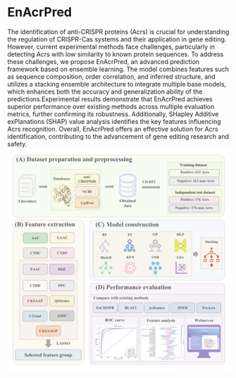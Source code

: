 # EnAcrPred
The identification of anti-CRISPR proteins (Acrs) is crucial for understanding the regulation of CRISPR-Cas systems and their application in gene editing.  However, current experimental methods face challenges, particularly in detecting Acrs with low similarity to known protein sequences. To address these challenges, we propose EnAcrPred, an advanced prediction framework based on ensemble learning. The model combines features such as sequence composition, order correlation, and inferred structure, and utilizes a stacking ensemble architecture to integrate multiple base models, which enhances both the accuracy and generalization ability of the predictions.Experimental results demonstrate that EnAcrPred achieves superior performance over existing methods across multiple evaluation metrics, further confirming its robustness. Additionally, SHapley Additive exPlanations (SHAP) value analysis identifies the key features influencing Acrs recognition. Overall, EnAcrPred offers an effective solution for Acrs identification, contributing to the advancement of gene editing research and safety.
![Workflow](workflow.png)
